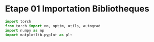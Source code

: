 # Etape 01 Importation Bibliotheques

```python
import torch
from torch import nn, optim, utils, autograd
import numpy as np
import matplotlib.pyplot as plt

